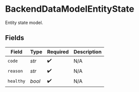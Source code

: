 # BackendDataModelEntityState

Entity state model.


## Fields

| Field              | Type               | Required           | Description        |
| ------------------ | ------------------ | ------------------ | ------------------ |
| `code`             | *str*              | :heavy_check_mark: | N/A                |
| `reason`           | *str*              | :heavy_check_mark: | N/A                |
| `healthy`          | *bool*             | :heavy_check_mark: | N/A                |
